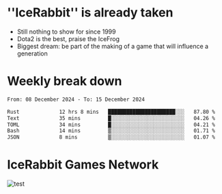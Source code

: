 # ''IceRabbit'' is already taken
- Still nothing to show for since 1999
- Dota2 is the best, praise the IceFrog
- Biggest dream: be part of the making of a game that will influence a generation

# Weekly break down
<!--START_SECTION:waka-->

```txt
From: 08 December 2024 - To: 15 December 2024

Rust             12 hrs 8 mins   ██████████████████████░░░   87.80 %
Text             35 mins         █░░░░░░░░░░░░░░░░░░░░░░░░   04.26 %
TOML             34 mins         █░░░░░░░░░░░░░░░░░░░░░░░░   04.21 %
Bash             14 mins         ▒░░░░░░░░░░░░░░░░░░░░░░░░   01.71 %
JSON             8 mins          ▒░░░░░░░░░░░░░░░░░░░░░░░░   01.07 %
```

<!--END_SECTION:waka-->

# IceRabbit Games Network
![test](https://steam-stat.vercel.app/api?profileName=IceRabbit.png)

